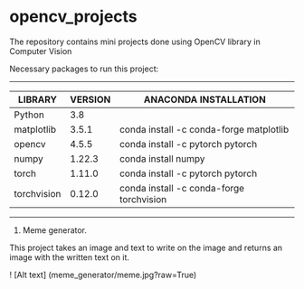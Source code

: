 # opencv_projects
The repository contains mini projects done using OpenCV library in Computer Vision

Necessary packages to run this project:

--------------------------------------------------------------------------------
LIBRARY		|    VERSION	|  ANACONDA INSTALLATION 
----------------|---------------|-----------------------------------------------
Python 		|     3.8	|         	
matplotlib 	|    3.5.1	|  conda install -c conda-forge matplotlib 	
opencv 		|    4.5.5	|  conda install -c pytorch pytorch 
numpy   	|    1.22.3	|  conda install numpy
torch 		|    1.11.0	|  conda install -c pytorch pytorch 
torchvision	|    0.12.0	|  conda install -c conda-forge torchvision
-------------------------------------------------------------------------------

1. Meme generator. 

This project takes an image and text to write on the image and returns an image with the written text on it. 

! [Alt text] (meme_generator/meme.jpg?raw=True)